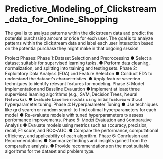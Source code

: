 # Predictive_Modeling_of_Clickstream_data_for_Online_Shopping
The goal is to analyze patterns within the clickstream data and predict the potential purchasing amount or price for each user. The goal is to analyze patterns within the clickstream data and label each user interaction based on the potential purchase they might make in that ongoing session


Project Phases:
Phase 1: Dataset Selection and Preprocessing
● Select a dataset suitable for supervised learning tasks.
● Perform data cleaning, normalization, and splitting into training and testing sets.
Phase 2: Exploratory Data Analysis (EDA) and Feature Selection
● Conduct EDA to understand the dataset's characteristics.
● Apply feature selection techniques to identify relevant features for modeling.
Phase 3: Model Implementation and Baseline Evaluation
● Implement at least three supervised learning algorithms (e.g., SVM, Decision Trees,
Neural Networks).
● Evaluate baseline models using initial features without hyperparameter tuning.
Phase 4: Hyperparameter Tuning
● Use techniques like grid search or random search to find optimal hyperparameters for
each model.
● Re-evaluate models with tuned hyperparameters to assess performance improvements.
Phase 5: Model Evaluation and Comparative Analysis
● Evaluate models using metrics such as accuracy, precision, recall, F1 score, and
ROC-AUC.
● Compare the performance, computational efficiency, and applicability of each algorithm.
Phase 6: Conclusion and Recommendations
● Summarize findings and insights gained from the comparative analysis.
● Provide recommendations on the most suitable algorithms for the dataset and problem
type.